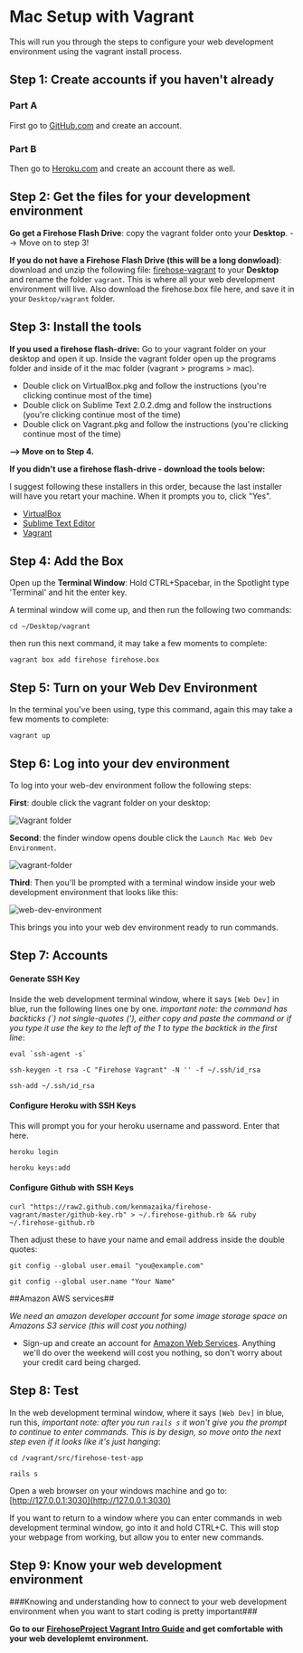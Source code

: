 Mac Setup with Vagrant
==================

This will run you through the steps to configure your web development environment using the vagrant install process.

Step 1: Create accounts if you haven't already
--------

### Part A

First go to [GitHub.com](http://github.com) and create an account. 

### Part B

Then go to [Heroku.com](http://Heroku.com) and create an account there as well.


Step 2:  Get the files for your development environment
-----------

**Go get a Firehose Flash Drive**:  copy the vagrant folder onto your __Desktop__.  --> Move on to step 3!

**If you do not have a Firehose Flash Drive (this will be a long donwload)**: download and unzip the following file: [firehose-vagrant](https://github.com/kenmazaika/firehose-vagrant/archive/master.zip) to your __Desktop__ and rename the folder `vagrant`.  This is where all your web development environment will live. Also download the firehose.box file here, and save it in your `Desktop/vagrant` folder.


Step 3: Install the tools
-------

**If you used a firehose flash-drive:**
Go to your vagrant folder on your desktop and open it up. Inside the vagrant folder open up the programs folder and inside of it the mac folder (vagrant > programs > mac).

* Double click on VirtualBox.pkg and follow the instructions (you're clicking continue most of the time)
* Double click on Sublime Text 2.0.2.dmg and follow the instructions (you're clicking continue most of the time)
* Double click on Vagrant.pkg and follow the instructions (you're clicking continue most of the time)

**--> Move on to Step 4.**


**If you didn't use a firehose flash-drive - download the tools below:**

I suggest following these installers in this order, because the last installer will have you retart your machine.  When it prompts you to, click "Yes".

* [VirtualBox](https://www.virtualbox.org/wiki/Downloads)
* [Sublime Text Editor](http://sublimetext.com/)
* [Vagrant](http://www.vagrantup.com/downloads.html) 
 
 

 
Step 4: Add the Box
--------
 
Open up the **Terminal Window**: Hold CTRL+Spacebar, in the Spotlight type 'Terminal' and hit the enter key.

A terminal window will come up, and then run the following two commands:

```
cd ~/Desktop/vagrant
```
 
then run this next command, it may take a few moments to complete:

```
vagrant box add firehose firehose.box
```


Step 5: Turn on your Web Dev Environment
-------

In the terminal you've been using, type this command, again this may take a few moments to complete:

```
vagrant up
```
 
Step 6: Log into your dev environment
-----------

To log into your web-dev environment follow the following steps:

__First__:  double click the vagrant folder on your desktop:

![Vagrant folder](http://i.imgur.com/xX2q3qq.png)


__Second__: the finder window opens double click the `Launch Mac Web Dev
   Environment`.

![vagrant-folder](http://i.imgur.com/VMgxYn6.png)

__Third__: Then you'll be prompted with a terminal window inside your web
development environment that looks like this:

![web-dev-environment](http://i.imgur.com/UdZvZTj.png)

This brings you into your web dev environment ready to run commands.


Step 7: Accounts
------------

#### Generate SSH Key

 Inside the web development terminal window, where it says `[Web Dev]` in blue, run the following lines one by one. _important note: the command has backticks (`) not single-quotes ('), either copy and paste the command or if you type it use the key to the left of the 1 to type the backtick in the first line_:
 
```
eval `ssh-agent -s`
```
```
ssh-keygen -t rsa -C "Firehose Vagrant" -N '' -f ~/.ssh/id_rsa
```
```
ssh-add ~/.ssh/id_rsa
```
 
#### Configure Heroku with SSH Keys
 
This will prompt you for your heroku username and password.  Enter that here.

```
heroku login
```
```
heroku keys:add
```
 
#### Configure Github with SSH Keys
 
```
curl "https://raw2.github.com/kenmazaika/firehose-vagrant/master/github-key.rb" > ~/.firehose-github.rb && ruby ~/.firehose-github.rb
```

Then adjust these to have your name and email address inside the double quotes:

```
git config --global user.email "you@example.com"
```
```
git config --global user.name "Your Name"
```

##Amazon AWS services##

_We need an amazon developer account for some image storage space on Amazons S3 service (this will cost you nothing)_

* Sign-up and create an account for [Amazon Web Services](http://aws.amazon.com/). Anything we'll do over the weekend will cost you nothing, so don't worry about your credit card being charged.

 
Step 8: Test
---------
 
 In the web development terminal window,  where it says `[Web Dev]` in blue, run this, _important note: after you run `rails s` it won't give you the prompt to continue to enter commands. This is by design, so move onto the next step even if it looks like it's just hanging_:

```
cd /vagrant/src/firehose-test-app
```
```
rails s
```


Open a web browser on your windows machine and go to: [http://127.0.0.1:3030](http://127.0.0.1:3030)

If you want to return to a window where you can enter commands in web development terminal window, go into it and hold CTRL+C.  This will stop your webpage from working, but allow you to enter new commands.



Step 9: Know your web development environment
---------------


###Knowing and understanding how to connect to your web development environment when you want to start coding is pretty important###

**Go to our [FirehoseProject Vagrant Intro Guide](http://www.thefirehoseproject.com/cheat-sheets/vagrant-intro) and get comfortable with your web developlemt environment.**


